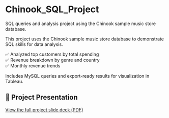 # Chinook_SQL_Project
SQL queries and analysis project using the Chinook sample music store database.

This project uses the Chinook sample music store database to demonstrate SQL skills for data analysis. 

✅ Analyzed top customers by total spending  
✅ Revenue breakdown by genre and country  
✅ Monthly revenue trends  

Includes MySQL queries and export-ready results for visualization in Tableau.

## 📄 Project Presentation

[View the full project slide deck (PDF)](./Chinook_SQL_Project.pdf)
